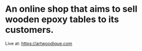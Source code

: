 # An online shop that aims to sell wooden epoxy tables to its customers.

Live at: https://artwoodique.com

